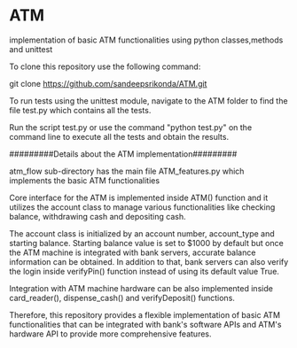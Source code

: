 # ATM
implementation of basic ATM functionalities using python classes,methods and unittest

To clone this repository use the following command:

git clone https://github.com/sandeepsrikonda/ATM.git

To run tests using the unittest module, navigate to the ATM folder to find the file test.py which contains all the tests.

Run the script test.py or use the command "python test.py" on the command line to execute all the tests and obtain the results.



#########Details about the ATM implementation#########

atm_flow sub-directory has the main file ATM_features.py which implements the basic ATM functionalities

Core interface for the ATM is implemented inside ATM() function and it utilizes the account class to manage various functionalities like checking balance, withdrawing cash and depositing cash.

The account class is initialized by an account number, account_type and starting balance. Starting balance value is set to $1000 by default but once the ATM machine is integrated with bank servers, accurate balance information can be obtained. In addition to that, bank servers can also verify the login inside verifyPin() function instead of using its default value True.

Integration with ATM machine hardware can be also implemented inside card_reader(), dispense_cash() and verifyDeposit() functions. 

Therefore, this repository provides a flexible implementation of basic ATM functionalities that can be integrated with bank's software APIs and ATM's hardware API to provide more comprehensive features.
